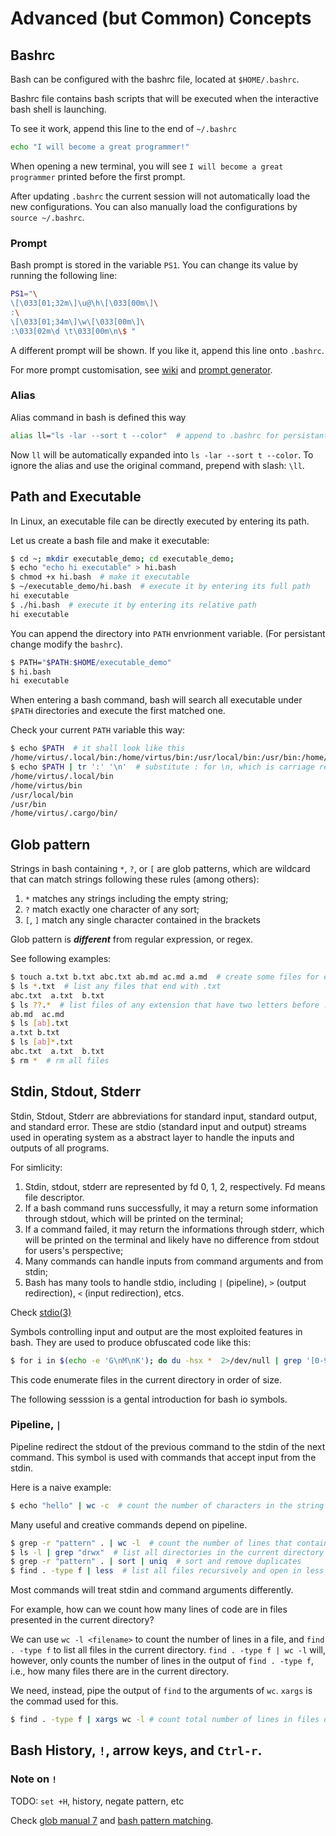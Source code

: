 # Advanced (but Common) Concepts

## Bashrc

Bash can be configured with the bashrc file, located at `$HOME/.bashrc`.

Bashrc file contains bash scripts that will be executed when the interactive bash shell is launching.

To see it work, append this line to the end of `~/.bashrc`

```sh
echo "I will become a great programmer!"
```

When opening a new terminal, you will see `I will become a great programmer` printed before the first prompt. 

After updating `.bashrc` the current session will not automatically load the new configurations. 
You can also manually load the configurations by `source ~/.bashrc`.

### Prompt

Bash prompt is stored in the variable `PS1`. 
You can change its value by running the following line:

```sh
PS1="\
\[\033[01;32m\]\u@\h\[\033[00m\]\
:\
\[\033[01;34m\]\w\[\033[00m\]\
:\033[02m\d \t\033[00m\n\$ "
```

A different prompt will be shown. 
If you like it, append this line onto `.bashrc`. 

For more prompt customisation, see [wiki](https://wiki.archlinux.org/title/Bash/Prompt_customization) and [prompt generator](https://bash-prompt-generator.org/).

### Alias 

Alias command in bash is defined this way 

```sh
alias ll="ls -lar --sort t --color"  # append to .bashrc for persistant change
```

Now `ll` will be automatically expanded into `ls -lar --sort t --color`. 
To ignore the alias and use the original command, prepend with slash: `\ll`.

## Path and Executable

In Linux, an executable file can be directly executed by entering its path. 

Let us create a bash file and make it executable:

```sh
$ cd ~; mkdir executable_demo; cd executable_demo;
$ echo "echo hi executable" > hi.bash
$ chmod +x hi.bash  # make it executable
$ ~/executable_demo/hi.bash  # execute it by entering its full path
hi executable
$ ./hi.bash  # execute it by entering its relative path
hi executable
```

You can append the directory into `PATH` envrionment variable. (For persistant change modify the `bashrc`).

```sh
$ PATH="$PATH:$HOME/executable_demo"
$ hi.bash  
hi executable
```

When entering a bash command, bash will search all executable under `$PATH` directories and execute the first matched one.

Check your current `PATH` variable this way:

```sh
$ echo $PATH  # it shall look like this
/home/virtus/.local/bin:/home/virtus/bin:/usr/local/bin:/usr/bin:/home/virtus/.cargo/bin/
$ echo $PATH | tr ':' '\n'  # substitute : for \n, which is carriage return
/home/virtus/.local/bin
/home/virtus/bin
/usr/local/bin
/usr/bin
/home/virtus/.cargo/bin/
```

## Glob pattern 

Strings in bash containing `*`, `?`, or `[` are glob patterns, which are wildcard that can match strings following these rules (among others):

1. `*` matches any strings including the empty string;
1. `?` match exactly one character of any sort;
1. `[`, `]` match any single character contained in the brackets

Glob pattern is __*different*__ from regular expression, or regex.

See following examples:

```sh
$ touch a.txt b.txt abc.txt ab.md ac.md a.md  # create some files for experiment
$ ls *.txt  # list any files that end with .txt
abc.txt  a.txt  b.txt
$ ls ??.*  # list files of any extension that have two letters before .
ab.md  ac.md
$ ls [ab].txt
a.txt b.txt
$ ls [ab]*.txt
abc.txt  a.txt  b.txt
$ rm *  # rm all files
```


## Stdin, Stdout, Stderr

Stdin, Stdout, Stderr are abbreviations for standard input, standard output, and standard error. 
These are stdio (standard input and output) streams used in operating system as a abstract layer to handle the inputs and outputs of all programs.

For simlicity:

1. Stdin, stdout, stderr are represented by fd 0, 1, 2, respectively. Fd means file descriptor. 
1. If a bash command runs successfully, it may a return some information through stdout, which will be printed on the terminal;
1. If a command failed, it may return the informations through stderr, which will be printed on the terminal and likely have no difference from stdout for users's perspective;
1. Many commands can handle inputs from command arguments and from stdin;
1. Bash has many tools to handle stdio, including `|` (pipeline), `>` (output redirection), `<` (input redirection), etcs. 

Check [stdio(3)](https://man7.org/linux/man-pages/man3/stdin.3.html)

Symbols controlling input and output are the most exploited features in bash. 
They are used to produce obfuscated code like this: 

```sh
$ for i in $(echo -e 'G\nM\nK'); do du -hsx *  2>/dev/null | grep '[0-9]'$i | sort -rn; done
```

This code enumerate files in the current directory in order of size.

The following sesssion is a gental introduction for bash io symbols.

### Pipeline, `|`

Pipeline redirect the stdout of the previous command to the stdin of the next command. 
This symbol is used with commands that accept input from the stdin.

Here is a naive example:

```sh
$ echo "hello" | wc -c  # count the number of characters in the string 
```

Many useful and creative commands depend on pipeline.

```sh
$ grep -r "pattern" . | wc -l  # count the number of lines that contain "pattern" in the current directory
$ ls -l | grep "drwx"  # list all directories in the current directory
$ grep -r "pattern" . | sort | uniq  # sort and remove duplicates
$ find . -type f | less  # list all files recursively and open in less
```

Most commands will treat stdin and command arguments differently.

For example, how can we count how many lines of code are in files presented in the current directory?

We can use `wc -l <filename>` to count the number of lines in a file, and `find . -type f` to list all files in the current directory.
`find . -type f | wc -l` will, however, only counts the number of lines in the output of `find . -type f`, i.e., how many files there are in the current directory. 

We need, instead, pipe the output of `find` to the arguments of `wc`. `xargs` is the commad used for this.

```sh
$ find . -type f | xargs wc -l # count total number of lines in files of current directory
```

## Bash History, `!`, arrow keys, and `Ctrl-r`.

### Note on `!`

TODO: `set +H`, history, negate pattern, etc

Check [glob manual 7](https://man7.org/linux/man-pages/man7/glob.7.html) and [bash pattern matching](https://www.gnu.org/software/bash/manual/bash.html#Pattern-Matching).
